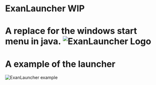 # ExanLauncher WIP
A replace for the windows start menu in java.
![ExanLauncher Logo](https://puu.sh/ql2Qo/0af211b5fa.png)
=====
A example of the launcher
=====
![ExanLauncher example](https://puu.sh/ql2BD/b986445c20.png)
